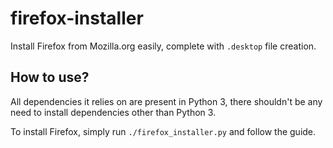 # firefox-installer 

Install Firefox from Mozilla.org easily, complete with `.desktop` file creation.  

## How to use?

All dependencies it relies on are present in Python 3, there shouldn't be any need to install dependencies other than Python 3.   

To install Firefox, simply run `./firefox_installer.py` and follow the guide.

